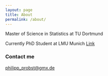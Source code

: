 ```yaml
---
layout: page
title: About
permalink: /about/
---
```


Master of Science in Statistics at TU Dortmund

Currently PhD Student at LMU Munich
[Link](http://www.ibe.med.uni-muenchen.de/organisation/mitarbeiter/070_drittmittel/probst/index.html)


### Contact me

[philipp_probst@gmx.de](mailto:philipp_probst@gmx.de)
